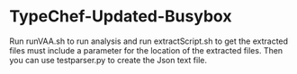 # TypeChef-Updated-Busybox
Run runVAA.sh to run analysis and run extractScript.sh to get the extracted files must include a parameter for the location of the extracted files. Then you can use testparser.py to create the Json text file.
